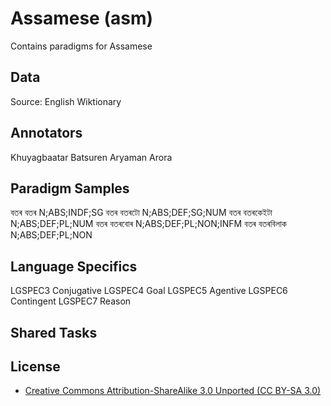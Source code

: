 # Assamese (asm)

Contains paradigms for Assamese

## Data

Source: English Wiktionary

## Annotators
Khuyagbaatar Batsuren
Aryaman Arora

## Paradigm Samples
বতৰ	বতৰ	N;ABS;INDF;SG
বতৰ	বতৰটো	N;ABS;DEF;SG;NUM
বতৰ	বতৰকেইটা	N;ABS;DEF;PL;NUM
বতৰ	বতৰবোৰ	N;ABS;DEF;PL;NON;INFM
বতৰ	বতৰবিলাক	N;ABS;DEF;PL;NON

## Language Specifics
LGSPEC3 Conjugative
LGSPEC4 Goal
LGSPEC5 Agentive
LGSPEC6 Contingent
LGSPEC7 Reason

## Shared Tasks


## License
- [Creative Commons Attribution-ShareAlike 3.0 Unported (CC BY-SA 3.0)](https://creativecommons.org/licenses/by-sa/3.0/)

